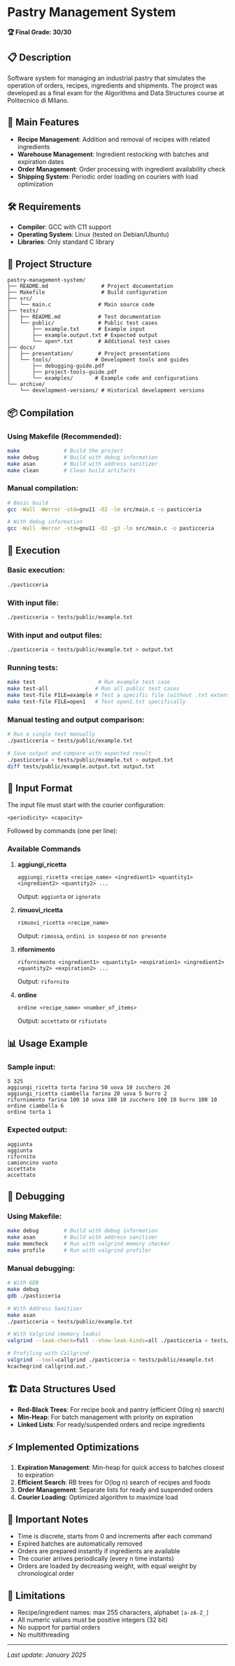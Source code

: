 # Pastry Management System

**🏆 Final Grade: 30/30**

## 📋 Description
Software system for managing an industrial pastry that simulates the operation of orders, recipes, ingredients and shipments. The project was developed as a final exam for the Algorithms and Data Structures course at Politecnico di Milano.

## 🎯 Main Features
- **Recipe Management**: Addition and removal of recipes with related ingredients
- **Warehouse Management**: Ingredient restocking with batches and expiration dates
- **Order Management**: Order processing with ingredient availability check
- **Shipping System**: Periodic order loading on couriers with load optimization

## 🛠️ Requirements
- **Compiler**: GCC with C11 support
- **Operating System**: Linux (tested on Debian/Ubuntu)
- **Libraries**: Only standard C library

## 📁 Project Structure

```
pastry-management-system/
├── README.md                 # Project documentation
├── Makefile                  # Build configuration
├── src/
│   └── main.c               # Main source code
├── tests/
│   ├── README.md            # Test documentation
│   └── public/              # Public test cases
│       ├── example.txt      # Example input
│       ├── example.output.txt # Expected output
│       └── open*.txt        # Additional test cases
├── docs/
│   ├── presentation/        # Project presentations
│   └── tools/              # Development tools and guides
│       ├── debugging-guide.pdf
│       ├── project-tools-guide.pdf
│       └── examples/       # Example code and configurations
└── archive/
    └── development-versions/ # Historical development versions
```

## 📦 Compilation

### Using Makefile (Recommended):
```bash
make              # Build the project
make debug        # Build with debug information
make asan         # Build with address sanitizer
make clean        # Clean build artifacts
```

### Manual compilation:
```bash
# Basic build
gcc -Wall -Werror -std=gnu11 -O2 -lm src/main.c -o pasticceria

# With debug information
gcc -Wall -Werror -std=gnu11 -O2 -g3 -lm src/main.c -o pasticceria
```

## 🚀 Execution

### Basic execution:
```bash
./pasticceria
```

### With input file:
```bash
./pasticceria < tests/public/example.txt
```

### With input and output files:
```bash
./pasticceria < tests/public/example.txt > output.txt
```

### Running tests:
```bash
make test                    # Run example test case
make test-all               # Run all public test cases
make test-file FILE=example # Test a specific file (without .txt extension)
make test-file FILE=open1   # Test open1.txt specifically
```

### Manual testing and output comparison:
```bash
# Run a single test manually
./pasticceria < tests/public/example.txt

# Save output and compare with expected result
./pasticceria < tests/public/example.txt > output.txt
diff tests/public/example.output.txt output.txt
```

## 📝 Input Format

The input file must start with the courier configuration:
```
<periodicity> <capacity>
```

Followed by commands (one per line):

### Available Commands

1. **aggiungi_ricetta**
   ```
   aggiungi_ricetta <recipe_name> <ingredient1> <quantity1> <ingredient2> <quantity2> ...
   ```
   Output: `aggiunta` or `ignorato`

2. **rimuovi_ricetta**
   ```
   rimuovi_ricetta <recipe_name>
   ```
   Output: `rimossa`, `ordini in sospeso` or `non presente`

3. **rifornimento**
   ```
   rifornimento <ingredient1> <quantity1> <expiration1> <ingredient2> <quantity2> <expiration2> ...
   ```
   Output: `rifornito`

4. **ordine**
   ```
   ordine <recipe_name> <number_of_items>
   ```
   Output: `accettato` or `rifiutato`

## 📊 Usage Example

### Sample input:
```
5 325
aggiungi_ricetta torta farina 50 uova 10 zucchero 20
aggiungi_ricetta ciambella farina 20 uova 5 burro 2
rifornimento farina 100 10 uova 100 10 zucchero 100 10 burro 100 10
ordine ciambella 6
ordine torta 1
```

### Expected output:
```
aggiunta
aggiunta
rifornito
camioncino vuoto
accettato
accettato
```

## 🐛 Debugging

### Using Makefile:
```bash
make debug        # Build with debug information
make asan         # Build with address sanitizer
make memcheck     # Run with valgrind memory checker
make profile      # Run with valgrind profiler
```

### Manual debugging:
```bash
# With GDB
make debug
gdb ./pasticceria

# With Address Sanitizer
make asan
./pasticceria < tests/public/example.txt

# With Valgrind (memory leaks)
valgrind --leak-check=full --show-leak-kinds=all ./pasticceria < tests/public/example.txt

# Profiling with Callgrind
valgrind --tool=callgrind ./pasticceria < tests/public/example.txt
kcachegrind callgrind.out.*
```

## 🏗️ Data Structures Used

- **Red-Black Trees**: For recipe book and pantry (efficient O(log n) search)
- **Min-Heap**: For batch management with priority on expiration
- **Linked Lists**: For ready/suspended orders and recipe ingredients

## ⚡ Implemented Optimizations

1. **Expiration Management**: Min-heap for quick access to batches closest to expiration
2. **Efficient Search**: RB trees for O(log n) search of recipes and foods
3. **Order Management**: Separate lists for ready and suspended orders
4. **Courier Loading**: Optimized algorithm to maximize load

## 📌 Important Notes

- Time is discrete, starts from 0 and increments after each command
- Expired batches are automatically removed
- Orders are prepared instantly if ingredients are available
- The courier arrives periodically (every n time instants)
- Orders are loaded by decreasing weight, with equal weight by chronological order

## 🚨 Limitations

- Recipe/ingredient names: max 255 characters, alphabet `[a-zA-Z_]`
- All numeric values must be positive integers (32 bit)
- No support for partial orders
- No multithreading

---

*Last update: January 2025*